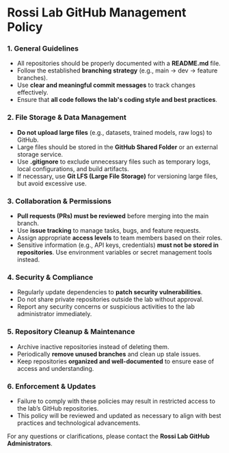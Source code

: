 # **Rossi Lab GitHub Management Policy**

### **1. General Guidelines**
- All repositories should be properly documented with a **README.md** file.
- Follow the established **branching strategy** (e.g., main → dev → feature branches).
- Use **clear and meaningful commit messages** to track changes effectively.
- Ensure that **all code follows the lab's coding style and best practices**.

### **2. File Storage & Data Management**
- **Do not upload large files** (e.g., datasets, trained models, raw logs) to GitHub.
- Large files should be stored in the **GitHub Shared Folder** or an external storage service.
- Use **.gitignore** to exclude unnecessary files such as temporary logs, local configurations, and build artifacts.
- If necessary, use **Git LFS (Large File Storage)** for versioning large files, but avoid excessive use.

### **3. Collaboration & Permissions**
- **Pull requests (PRs) must be reviewed** before merging into the main branch.
- Use **issue tracking** to manage tasks, bugs, and feature requests.
- Assign appropriate **access levels** to team members based on their roles.
- Sensitive information (e.g., API keys, credentials) **must not be stored in repositories**. Use environment variables or secret management tools instead.

### **4. Security & Compliance**
- Regularly update dependencies to **patch security vulnerabilities**.
- Do not share private repositories outside the lab without approval.
- Report any security concerns or suspicious activities to the lab administrator immediately.

### **5. Repository Cleanup & Maintenance**
- Archive inactive repositories instead of deleting them.
- Periodically **remove unused branches** and clean up stale issues.
- Keep repositories **organized and well-documented** to ensure ease of access and understanding.

### **6. Enforcement & Updates**
- Failure to comply with these policies may result in restricted access to the lab’s GitHub repositories.
- This policy will be reviewed and updated as necessary to align with best practices and technological advancements.

For any questions or clarifications, please contact the **Rossi Lab GitHub Administrators**.
